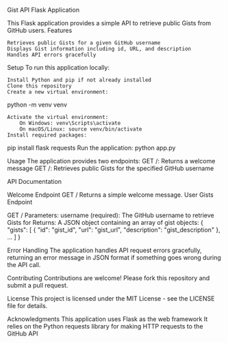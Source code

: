 Gist API Flask Application

This Flask application provides a simple API to retrieve public Gists from GitHub users.
Features

    Retrieves public Gists for a given GitHub username
    Displays Gist information including id, URL, and description
    Handles API errors gracefully

Setup
To run this application locally:

    Install Python and pip if not already installed
    Clone this repository
    Create a new virtual environment:

python -m venv venv

    Activate the virtual environment:
        On Windows: venv\Scripts\activate
        On macOS/Linux: source venv/bin/activate
    Install required packages:

pip install flask requests
    Run the application:
python app.py

Usage
The application provides two endpoints:
    GET /: Returns a welcome message
    GET /<username>: Retrieves public Gists for the specified GitHub username

API Documentation

Welcome Endpoint
GET /
Returns a simple welcome message.
User Gists Endpoint

GET /<username>
Parameters:
    username (required): The GitHub username to retrieve Gists for
Returns:
    A JSON object containing an array of gist objects:
{
  "gists": [
    {
      "id": "gist_id",
      "url": "gist_url",
      "description": "gist_description"
    },
    ...
  ]
}

Error Handling
The application handles API request errors gracefully, returning an error message in JSON format if something goes wrong during the API call.

Contributing
Contributions are welcome! Please fork this repository and submit a pull request.

License
This project is licensed under the MIT License - see the LICENSE file for details.

Acknowledgments
    This application uses Flask as the web framework
    It relies on the Python requests library for making HTTP requests to the GitHub API

